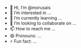 - 👋 Hi, I’m @morusais
- 👀 I’m interested in ...
- 🌱 I’m currently learning ...
- 💞️ I’m looking to collaborate on ...
- 📫 How to reach me ...
- 😄 Pronouns: ...
- ⚡ Fun fact: ...

<!---
morusais/morusais is a ✨ special ✨ repository because its `README.md` (this file) appears on your GitHub profile.
You can click the Preview link to take a look at your changes.
--->
